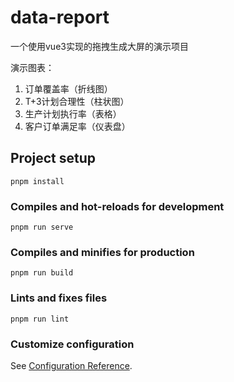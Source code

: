 # data-report
一个使用vue3实现的拖拽生成大屏的演示项目

演示图表：
1. 订单覆盖率（折线图）
2. T+3计划合理性（柱状图）
3. 生产计划执行率（表格）
4. 客户订单满足率（仪表盘）

## Project setup
```
pnpm install
```

### Compiles and hot-reloads for development
```
pnpm run serve
```

### Compiles and minifies for production
```
pnpm run build
```

### Lints and fixes files
```
pnpm run lint
```

### Customize configuration
See [Configuration Reference](https://cli.vuejs.org/config/).
